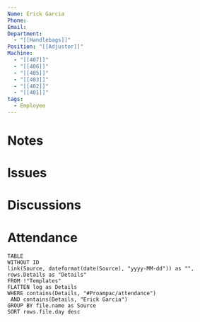```yaml
---
Name: Erick Garcia
Phone: 
Email: 
Department:
  - "[[Handlebags]]"
Position: "[[Adjustor]]"
Machine:
  - "[[407]]"
  - "[[406]]"
  - "[[405]]"
  - "[[403]]"
  - "[[402]]"
  - "[[401]]"
tags:
  - Employee
---
```

# Notes
# Issues
# Discussions
# Attendance
  
  ```dataview
  TABLE
  WITHOUT ID
  link(Source, dateformat(date(Source), "yyyy-MM-dd")) as "",
  rows.Details as "Details"
  FROM !"Templates"
  FLATTEN log as Details
  WHERE contains(Details, "#Proampac/attendance")
   AND contains(Details, "Erick Garcia")
  GROUP BY file.name as Source
  SORT rows.file.day desc
  ```